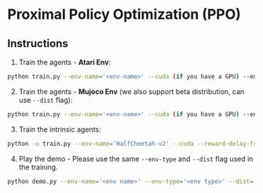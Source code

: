 # Proximal Policy Optimization (PPO)
## Instructions
1. Train the agents - **Atari Env**:
```bash
python train.py --env-name='<env-name>' --cuda (if you have a GPU) --env-type='atari' --lr-decay
```
2. Train the agents - **Mujoco Env** (we also support beta distribution, can use `--dist` flag):
```bash
python train.py --env-name='<env-name>' --cuda (if you have a GPU) --env-type='mujoco' --num-workers=1 --nsteps=2048 --clip=0.2 --batch-size=32 --epoch=10 --lr=3e-4 --ent-coef=0 --total-frames=1000000 --vloss-coef=1 
```
3. Train the intrinsic agents:
```bash
python -u train.py --env-name='HalfCheetah-v2' --cuda --reward-delay-freq=40 --dpp-batch-size=1 --r-ext-coef=1 --log-dir='logs_dpp_reward_delay_20_seed_123' --seed=123 2>&1 | tee exp_dpp_reward_delay_20_halfcheetah.log
```

4. Play the demo - Please use the same `--env-type` and `--dist` flag used in the training.
```bash
python demo.py --env-name='<env name>' --env-type='<env type>' --dist='<dist-type>'
```
